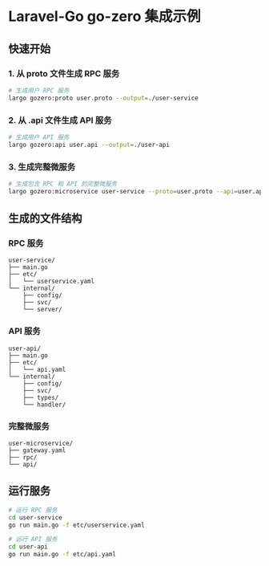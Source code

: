 # Laravel-Go go-zero 集成示例

## 快速开始

### 1. 从 proto 文件生成 RPC 服务

```bash
# 生成用户 RPC 服务
largo gozero:proto user.proto --output=./user-service
```

### 2. 从 .api 文件生成 API 服务

```bash
# 生成用户 API 服务
largo gozero:api user.api --output=./user-api
```

### 3. 生成完整微服务

```bash
# 生成包含 RPC 和 API 的完整微服务
largo gozero:microservice user-service --proto=user.proto --api=user.api --output=./user-microservice
```

## 生成的文件结构

### RPC 服务

```
user-service/
├── main.go
├── etc/
│   └── userservice.yaml
└── internal/
    ├── config/
    ├── svc/
    └── server/
```

### API 服务

```
user-api/
├── main.go
├── etc/
│   └── api.yaml
└── internal/
    ├── config/
    ├── svc/
    ├── types/
    └── handler/
```

### 完整微服务

```
user-microservice/
├── gateway.yaml
├── rpc/
└── api/
```

## 运行服务

```bash
# 运行 RPC 服务
cd user-service
go run main.go -f etc/userservice.yaml

# 运行 API 服务
cd user-api
go run main.go -f etc/api.yaml
```
